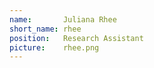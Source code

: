 ```yaml
---
name:       Juliana Rhee
short_name: rhee
position:   Research Assistant
picture:    rhee.png
---
```

